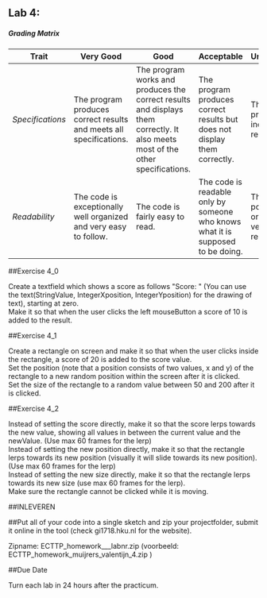 ## Lab 4: 
 

##### Grading Matrix 

Trait | Very Good | Good | Acceptable | Unsatisfactory	
--- |--- | --- | --- | --- |
| *Specifications* | The program produces correct results and meets all specifications. | The program works and produces the correct results and displays them correctly. It also meets most of the other specifications. | The program produces correct results but does not display them correctly. | The program is producing incorrect results.
*Readability* | The code is exceptionally well organized and very easy to follow. | The code is fairly easy to read. | The code is readable only by someone who knows what it is supposed to be doing.| The code is poorly organized and very difficult to read.|



##Exercise 4_0 

Create a textfield which shows a score as follows "Score: <score>" (You can use the text(StringValue, IntegerXposition, IntegerYposition) for the drawing of text), starting at zero.  
Make it so that when the user clicks the left mouseButton a score of 10 is added to the result.  

##Exercise 4_1	 

Create a rectangle on screen and make it so that when the user clicks inside the rectangle, a score of 20 is added to the score value.  
Set the position (note that a position consists of two values, x and y) of the rectangle to a new random position within the screen after it is clicked.  
Set the size of the rectangle to a random value between 50 and 200 after it is clicked.  

##Exercise 4_2  

Instead of setting the score directly, make it so that the score lerps towards the new value, showing all values in between the
current value and the newValue. (Use max 60 frames for the lerp)  
Instead of setting the new position directly, make it so that the rectangle lerps towards its new position (visually it will slide
towards its new position).(Use max 60 frames for the lerp)  
Instead of setting the new size directly, make it so that the rectangle lerps towards its new size (use max 60 frames for the lerp).  
Make sure the rectangle cannot be clicked while it is moving.

##INLEVEREN

##Put all of your code into a single sketch and zip your projectfolder, submit it online in the tool (check gi1718.hku.nl for the website).

Zipname:
ECTTP_homework_<achternaam>_<voornaam>_labnr.zip 
(voorbeeld: ECTTP_homework_muijrers_valentijn_4.zip )

##Due Date 

Turn each lab in 24 hours after the practicum.
